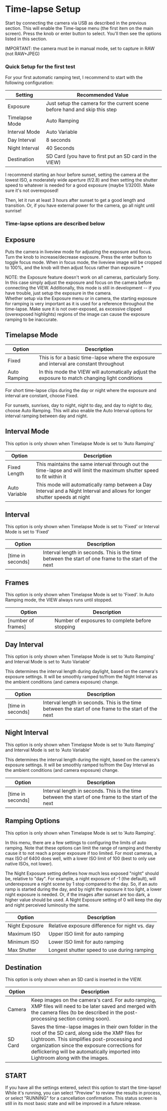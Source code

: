 # Time-lapse Setup

Start by connecting the camera via USB as described in the previous section.  This will enable the Time-lapse menu (the first item on the main screen).  Press the knob or enter button to select.  You'll then see the options listed in this section.

<aside class="notice">IMPORTANT: the camera must be in manual mode, set to capture in RAW (not RAW+JPEG)</aside>

### Quick Setup for the first test
For your first automatic ramping test, I recommend to start with the following configuration:

Setting | Recommended Value
------ | -------
Exposure | Just setup the camera for the current scene before hand and skip this step
Timelapse Mode | Auto Ramping
Interval Mode | Auto Variable
Day Interval | 8 seconds
Night Interval | 40 Seconds
Destination | SD Card (you have to first put an SD card in the VIEW)

I recommend starting an hour before sunset, setting the camera at the lowest ISO, a moderately wide aperture (f/2.8) and then setting the shutter speed to whatever is needed for a good exposure (maybe 1/3200).  Make sure it's not overexposed!

Then, let it run at least 3 hours after sunset to get a good length and transition.  Or, if you have external power for the camera, go all night until sunrise!

### Time-lapse options are described below

## Exposure

Puts the camera in liveview mode for adjusting the exposure and focus. Turn the knob to increase/decrease exposure.  Press the enter button to toggle focus mode.  When in focus mode, the liveview image will be cropped to 100%, and the knob will then adjust focus rather than exposure.*


<aside class="notice">NOTE: the Exposure feature doesn't work on all cameras, particularly Sony.  In this case simply adjust the exposure and focus on the camera before connecting the VIEW.  Additionally, this mode is still in development -- if you have trouble, just setup the exposure in the camera.</aside>

<aside class="success">Whether setup via the Exposure menu or in camera, the starting exposure for ramping is very important as it is used for a reference throughout the time-lapse.  Make sure it is not over-exposed, as excessive clipped (overexposed highlights) regions of the image can cause the exposure ramping to be inaccurate.</aside>

## Timelapse Mode

Option | Description
------ | -------
Fixed | This is for a basic time-lapse where the exposure and interval are constant throughout
Auto Ramping | In this mode the VIEW will automatically adjust the exposure to match changing light conditions

For short time-lapse clips during the day or night where the exposure and interval are constant, choose Fixed.

For sunsets, sunrises, day to night, night to day, and day to night to day, choose Auto Ramping.  This will also enable the Auto Interval options for interval ramping between day and night.

## Interval Mode

This option is only shown when Timelapse Mode is set to 'Auto Ramping'

Option | Description
------ | -------
Fixed Length | This maintains the same interval through out the time-lapse and will limit the maximum shutter speed to fit within it
Auto Variable | This mode will automatically ramp between a Day Interval and a Night Interval and allows for longer shutter speeds at night


## Interval

This option is only shown when Timelapse Mode is set to 'Fixed' or Interval Mode is set to 'Fixed'

Option | Description
------ | -------
[time in seconds] | Interval length in seconds.  This is the time between the start of one frame to the start of the next


## Frames

This option is only shown when Timelapse Mode is set to 'Fixed'. In Auto Ramping mode, the VIEW always runs until stopped.

Option | Description
------ | -------
[number of frames] | Number of exposures to complete before stopping


## Day Interval

This option is only shown when Timelapse Mode is set to 'Auto Ramping' and Interval Mode is set to 'Auto Variable'

This determines the interval length during daylight, based on the camera's exposure settings.  It will be smoothly ramped to/from the Night Interval as the ambient conditions (and camera exposure) change.

Option | Description
------ | -------
[time in seconds] | Interval length in seconds.  This is the time between the start of one frame to the start of the next


## Night Interval

This option is only shown when Timelapse Mode is set to 'Auto Ramping' and Interval Mode is set to 'Auto Variable'

This determines the interval length during the night, based on the camera's exposure settings.  It will be smoothly ramped to/from the Day Interval as the ambient conditions (and camera exposure) change.

Option | Description
------ | -------
[time in seconds] | Interval length in seconds.  This is the time between the start of one frame to the start of the next


## Ramping Options

This option is only shown when Timelapse Mode is set to 'Auto Ramping'.

In this menu, there are a few settings to configuring the limits of auto ramping.  Note that these options can limit the range of ramping and thereby cause it to not reach a proper exposure if too limited.  For most cameras, a max ISO of 6400 does well, with a lower ISO limit of 100 (best to only use native ISOs, not lower).

The Night Exposure setting defines how much less exposed "night" should be, relative to "day".  For example, a night exposure of -1 (the default), will underexposure a night scene by 1 stop compared to the day.  So, if an auto ramp is started during the day, and by night the exposure it too light, a lower night exposure is needed.  Or, if the images after sunset are too dark, a higher value should be used.  A Night Exposure setting of 0 will keep the day and night perceived luminosity the same.

Option | Description
------ | -------
Night Exposure | Relative exposure difference for night vs. day
Maximum ISO | Upper ISO limit for auto ramping
Minimum ISO | Lower ISO limit for auto ramping
Max Shutter | Longest shutter speed to use during ramping


## Destination

This option is only shown when an SD card is inserted in the VIEW.

Option | Description
------ | -------
Camera | Keep images on the camera's card.  For auto ramping, XMP files will need to be later saved and merged with the camera files (to be described in the post-processing section coming soon).
SD Card | Saves the time-lapse images in their own folder in the root of the SD card, along side the XMP files for Lightroom.  This simplifies post-processing and organization since the exposure corrections for deflickering will be automatically imported into Lightroom along with the images.

## START

If you have all the settings entered, select this option to start the time-lapse!  While it's running, you can select "Preview" to review the results in process, or select "RUNNING" for a cancellation confirmation.  This status screen is still in its most basic state and will be improved in a future release.





